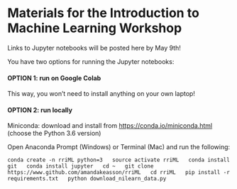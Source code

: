 # Materials for the Introduction to Machine Learning Workshop


Links to Jupyter notebooks will be posted here by May 9th!

You have two options for running the Jupyter notebooks:


#### OPTION 1: run on Google Colab

This way, you won’t need to install anything on your own laptop!

#### OPTION 2: run locally

Miniconda: download and install from https://conda.io/miniconda.html (choose the Python 3.6 version)  

Open Anaconda Prompt (Windows) or Terminal (Mac) and run the following:

`conda create -n rriML python=3  
source activate rriML  
conda install git  
conda install jupyter  
cd ~  
git clone https://www.github.com/amandakeasson/rriML  
cd rriML  
pip install -r requirements.txt  
python download_nilearn_data.py`

